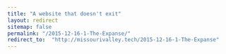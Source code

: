 ```yaml
---
title: "A website that doesn't exit"
layout: redirect
sitemap: false
permalink: "/2015-12-16-1-The-Expanse/"
redirect_to:  "http://missourivalley.tech/2015-12-16-1-The-Expanse"
---
```

